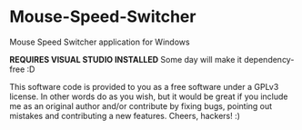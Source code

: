 # Mouse-Speed-Switcher
Mouse Speed Switcher application for Windows

**REQUIRES VISUAL STUDIO INSTALLED**
Some day will make it dependency-free :D

This software code is provided to you as a free software under a GPLv3 license.
In other words do as you wish, but it would be great if you include me as an original author and/or contribute by fixing bugs, pointing out mistakes and contributing a new features. 
Cheers, hackers! :)
